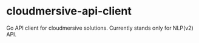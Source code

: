 # cloudmersive-api-client
Go API client for cloudmersive solutions. Currently stands only for NLP(v2) API.
